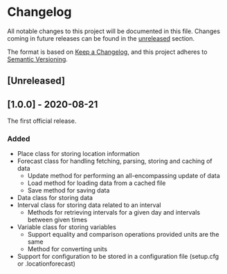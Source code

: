 # Changelog

All notable changes to this project will be documented in this file. Changes
coming in future releases can be found in the [unreleased](#[Unreleased])
section.

The format is based on [Keep a Changelog](https://keepachangelog.com/en/1.0.0/),
and this project adheres to [Semantic
Versioning](https://semver.org/spec/v2.0.0.html).

## [Unreleased]

## [1.0.0] - 2020-08-21

The first official release.

### Added

- Place class for storing location information
- Forecast class for handling fetching, parsing, storing and caching of data
  - Update method for performing an all-encompassing update of data
  - Load method for loading data from a cached file
  - Save method for saving data
- Data class for storing data
- Interval class for storing data related to an interval
  - Methods for retrieving intervals for a given day and intervals between given
    times
- Variable class for storing variables
  - Support equality and comparison operations provided units are the same
  - Method for converting units
- Support for configuration to be stored in a configuration file (setup.cfg or
  .locationforecast)
